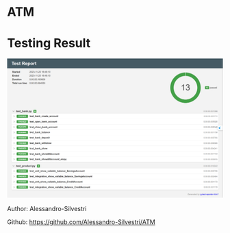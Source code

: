 # ATM

# Testing Result

![Result](https://github.com/AmazingShadow/Bank_Testing/blob/main/result.png)

Author: Alessandro-Silvestri

Github: https://github.com/Alessandro-Silvestri/ATM
